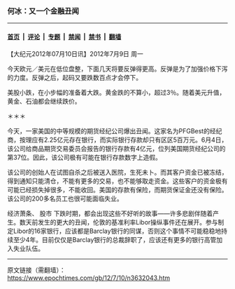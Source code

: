 ### 何冰：又一个金融丑闻

---

#### [首页](../../../..?n3632043) &nbsp;|&nbsp; [评论](../../../../../epoch-comment?n3632043) &nbsp;|&nbsp; [专题](../../../../../epoch-special?n3632043) &nbsp;|&nbsp; [禁闻](../../../../../epoch-news?n3632043) &nbsp;|&nbsp; [禁书](../../../../../books?n3632043) &nbsp;|&nbsp; [翻墙](https://github.com/gfw-breaker/nogfw/blob/master/README.md?n3632043)


<div class="post_content" id="artbody" itemprop="articleBody">
 <!-- article content begin -->
 <p>
  【大纪元2012年07月10日讯】2012年7月9日 周一
 </p>
 <p>
  今天欧元／美元在低位盘整，下面几天将要反弹得更高。反弹是为了加强价格下泻的力度。反弹之后，起码又要跌数百点才会停下。
 </p>
 <p>
  美股小跌，在小步幅的准备着大跌。黄金跌的不算小，超过3％。随着美元升值，黄金、石油都会继续跌价。
 </p>
 <p>
  ＊＊＊
 </p>
 <p>
  今天，一家美国的中等规模的期货经纪公司爆出丑闻。这家名为PFGBest的经纪商，按理应有2.25亿元存在银行，而实际银行存款却只有区区5百万元。6月4日，该公司给商品期货交易委员会报告的银行存款有4亿元，位列美国期货经纪公司的第37位。因此，该公司极有可能在银行存款数字上造假。
 </p>
 <p>
  该公司的创始人在试图自杀之后被送入医院，生死未卜。而其客户资金已被冻结，得到通知只能清仓，不能有更多的交易，也不能够取走资金。这些客户的资金极有可能已经损失掉很多，不能收回。美国的存款有保险，而期货保证金还没有保险。该公司的200多名员工也很可能面临失业。
 </p>
 <p>
  经济萧条、
  <ok href="https://www.epochtimes.com/gb/tag/%E8%82%A1%E5%B8%82.html">
   股市
  </ok>
  下跌时期，都会出现这些不好听的故事——许多悲剧伴随着产生。数天前发生的更大的丑闻，伦敦的基准利率Libor操纵事件还在展开。参与制定Libor的16家银行，应该都是Barclay银行的同谋，否则这个事情不可能稳稳地持续至少4年。目前仅仅是Barclay银行的总裁辞职了，应该还有更多的银行高管加入失业队伍。
 </p>
 <!-- article content end -->
 <div id="below_article_ad">
 </div>
</div>


---

原文链接（需翻墙）：https://www.epochtimes.com/gb/12/7/10/n3632043.htm